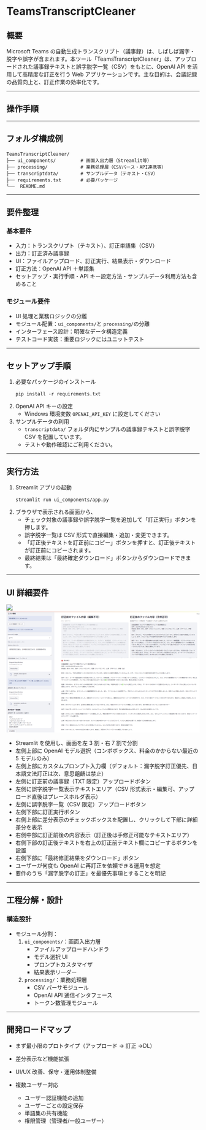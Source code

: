 # TeamsTranscriptCleaner

## 概要

Microsoft Teams の自動生成トランスクリプト（議事録）は、しばしば漏字・脱字や誤字が含まれます。本ツール「TeamsTranscriptCleaner」は、アップロードされた議事録テキストと誤字脱字一覧（CSV）をもとに、OpenAI API を活用して高精度な訂正を行う Web アプリケーションです。主な目的は、会議記録の品質向上と、訂正作業の効率化です。

---

## 操作手順

---

## フォルダ構成例

```
TeamsTranscriptCleaner/
├── ui_components/         # 画面入出力層（Streamlit等）
├── processing/            # 業務処理層（CSVパース・API連携等）
├── transcriptdata/        # サンプルデータ（テキスト・CSV）
├── requirements.txt       # 必要パッケージ
└──  README.md
```

---

## 要件整理

### 基本要件

- 入力：トランスクリプト（テキスト）、訂正単語集（CSV）
- 出力：訂正済み議事録
- UI：ファイルアップロード、訂正実行、結果表示・ダウンロード
- 訂正方法：OpenAI API ＋単語集
- セットアップ・実行手順・API キー設定方法・サンプルデータ利用方法も含めること

### モジュール要件

- UI 処理と業務ロジックの分離
- モジュール配置：`ui_components/`と `processing/`の分離
- インターフェース設計：明確なデータ構造定義
- テストコード実装：重要ロジックにはユニットテスト

---

## セットアップ手順

1. 必要なパッケージのインストール
   ```
   pip install -r requirements.txt
   ```
2. OpenAI API キーの設定
   - Windows 環境変数 `OPENAI_API_KEY` に設定してください
3. サンプルデータの利用
   - `transcriptdata/` フォルダ内にサンプルの議事録テキストと誤字脱字 CSV を配置しています。
   - テストや動作確認にご利用ください。

---

## 実行方法

1. Streamlit アプリの起動
   ```
   streamlit run ui_components/app.py
   ```
2. ブラウザで表示される画面から、
   - チェック対象の議事録や誤字脱字一覧を追加して「訂正実行」ボタンを押します。
   - 誤字脱字一覧は CSV 形式で直接編集・追加・変更できます。
   - 「訂正後テキストを訂正前にコピー」ボタンを押すと、訂正後テキストが訂正前にコピーされます。
   - 最終結果は「最終確定ダウンロード」ボタンからダウンロードできます。

---

## UI 詳細要件

![](assets\image.png)![1747532045310](image/image.png)

- Streamlit を使用し、画面を左 3 割・右 7 割で分割
- 左側上部に OpenAI モデル選択（コンボボックス、料金のかからない最近の 5 モデルのみ）
- 左側上部にカスタムプロンプト入力欄（デフォルト：漏字脱字訂正優先、日本語文法訂正は次、意思齟齬は禁止）
- 左側に訂正前の議事録（TXT 限定）アップロードボタン
- 左側に誤字脱字一覧表示テキストエリア（CSV 形式表示・編集可、アップロード直後はプレースホルダ表示）
- 左側に誤字脱字一覧（CSV 限定）アップロードボタン
- 左側下部に訂正実行ボタン
- 右側上部に差分表示のチェックボックスを配置し、クリックして下部に詳細差分を表示
- 右側中部に訂正前後の内容表示（訂正後は手修正可能なテキストエリア）
- 右側下部の訂正後テキストを右上の訂正前テキスト欄にコピーするボタンを設置
- 右側下部に「最終修正結果をダウンロード」ボタン
- ユーザーが何度も OpenAI に再訂正を依頼できる運用を想定
- 要件のうち「漏字脱字の訂正」を最優先事項とすることを明記

---

## 工程分解・設計

### 構造設計

- モジュール分割：
  1. `ui_components/`：画面入出力層
     - ファイルアップロードハンドラ
     - モデル選択 UI
     - プロンプトカスタマイザ
     - 結果表示リーダー
  2. `processing/`：業務処理層
     - CSV パーサモジュール
     - OpenAI API 通信インタフェース
     - トークン数管理モジュール

---

## 開発ロードマップ

- まず最小限のプロトタイプ（アップロード → 訂正 →DL）
- 差分表示など機能拡張
- UI/UX 改善、保守・運用体制整備
- 複数ユーザー対応

  - ユーザー認証機能の追加
  - ユーザーごとの設定保存
  - 単語集の共有機能
  - 権限管理（管理者/一般ユーザー）
